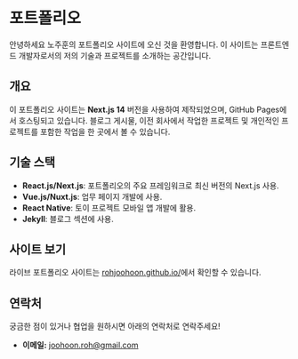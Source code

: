 # 포트폴리오

안녕하세요 노주훈의 포트폴리오 사이트에 오신 것을 환영합니다. 이 사이트는 프론트엔드 개발자로서의 저의 기술과 프로젝트를 소개하는 공간입니다.

## 개요

이 포트폴리오 사이트는 **Next.js 14** 버전을 사용하여 제작되었으며, GitHub Pages에서 호스팅되고 있습니다. 블로그 게시물, 이전 회사에서 작업한 프로젝트 및 개인적인 프로젝트를 포함한 작업을 한 곳에서 볼 수 있습니다.

## 기술 스택

- **React.js/Next.js**: 포트폴리오의 주요 프레임워크로 최신 버전의 Next.js 사용.
- **Vue.js/Nuxt.js**: 업무 페이지 개발에 사용.
- **React Native**: 토이 프로젝트 모바일 앱 개발에 활용.
- **Jekyll**: 블로그 섹션에 사용.

## 사이트 보기

라이브 포트폴리오 사이트는 [rohjoohoon.github.io/](https://rohjoohoon.github.io/)에서 확인할 수 있습니다.

## 연락처

궁금한 점이 있거나 협업을 원하시면 아래의 연락처로 연락주세요!

- **이메일:** joohoon.roh@gmail.com
